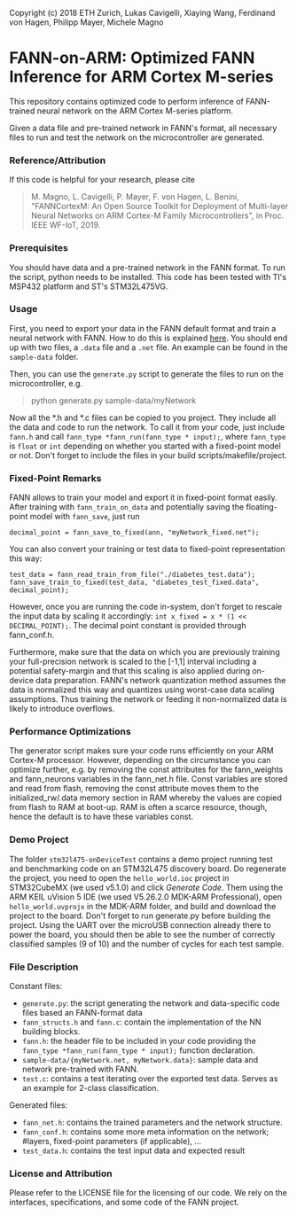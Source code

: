 Copyright (c) 2018 ETH Zurich, Lukas Cavigelli, Xiaying Wang, Ferdinand von Hagen, Philipp Mayer, Michele Magno

# FANN-on-ARM: Optimized FANN Inference for ARM Cortex M-series

This repository contains optimized code to perform 
inference of FANN-trained neural network on the 
ARM Cortex M-series platform.  

Given a data file and pre-trained network in FANN's format, 
all necessary files to run and test the network on the 
microcontroller are generated. 

### Reference/Attribution
If this code is helpful for your research, please cite 
> M. Magno, L. Cavigelli, P. Mayer, F. von Hagen, L. Benini, "FANNCortexM: An Open Source Toolkit for Deployment of Multi-layer Neural Networks on ARM Cortex-M Family Microcontrollers", in Proc. IEEE WF-IoT, 2019.

### Prerequisites
You should have data and a pre-trained network in the FANN format. 
To run the script, python needs to be installed. 
This code has been tested with TI's MSP432 platform and ST's STM32L475VG.

### Usage
First, you need to export your data in the FANN default format
and train a neural network with FANN. How to do this is 
explained [here](http://leenissen.dk/fann/html/files2/gettingstarted-txt.html).
You should end up with two files, a `.data` file and a `.net` file. 
An example can be found in the `sample-data` folder.

Then, you can use the `generate.py` script to generate the 
files to run on the microcontroller, e.g. 
> python generate.py sample-data/myNetwork

Now all the *.h and *.c files can be copied to you project. 
They include all the data and code to run the network. 
To call it from your code, just include `fann.h` and call 
`fann_type *fann_run(fann_type * input);`, where
`fann_type` is `float` or `int` depending on whether you started
with a fixed-point model or not. Don't forget to include the files 
in your build scripts/makefile/project.

### Fixed-Point Remarks
FANN allows to train your model and export it in fixed-point format easily. 
After training with `fann_train_on_data` and potentially saving the 
floating-point model with `fann_save`, just run

```
decimal_point = fann_save_to_fixed(ann, "myNetwork_fixed.net");
```
You can also convert your training or test data to fixed-point representation this way: 

```
test_data = fann_read_train_from_file("./diabetes_test.data");
fann_save_train_to_fixed(test_data, "diabetes_test_fixed.data", decimal_point);
```
However, once you are running the code in-system, don't forget to rescale the input
data by scaling it accordingly: `int x_fixed = x * (1 << DECIMAL_POINT);`. The decimal point constant is provided through fann\_conf.h. 

Furthermore, make sure that the data on which you are previously training your full-precision network is scaled to the [-1,1] interval including a potential safety-margin and that this scaling is also applied during on-device data preparation. FANN's network quantization method assumes the data is normalized this way and quantizes using worst-case data scaling assumptions. Thus training the network or feeding it non-normalized data is likely to introduce overflows. 

### Performance Optimizations
The generator script makes sure your code runs efficiently on your ARM Cortex-M processor. However, depending on the circumstance you can optimize further, e.g. by removing the const attributes for the fann\_weights and fann\_neurons variables in the fann\_net.h file. Const variables are stored and read from flash, removing the const attribute moves them to the initialized\_rw/.data memory section in RAM whereby the values are copied from flash to RAM at boot-up. RAM is often a scarce resource, though, hence the default is to have these variables const. 

### Demo Project
The folder `stm32l475-onDeviceTest` contains a demo project running test and benchmarking code on an STM32L475 discovery board. Do regenerate the project, you need to open the `hello_world.ioc` project in STM32CubeMX (we used v5.1.0) and click _Generate Code_. Them using the ARM KEIL uVision 5 IDE (we used V5.26.2.0 MDK-ARM Professional), open `hello_world.uvprojx` in the MDK-ARM folder, and build and download the project to the board. Don't forget to run generate.py before building the project. Using the UART over the microUSB connection already there to power the board, you should then be able to see the number of correctly classified samples (9 of 10) and the number of cycles for each test sample. 

### File Description
Constant files:

- `generate.py`: the script generating the network and data-specific code files based an FANN-format data
- `fann_structs.h` and `fann.c`: contain the implementation of the NN building blocks.
- `fann.h`: the header file to be included in your code providing the `fann_type *fann_run(fann_type * input);` function declaration. 
- `sample-data/{myNetwork.net, myNetwork.data}`: sample data and network pre-trained with FANN. 
- `test.c`: contains a test iterating over the exported test data. Serves as an example for 2-class classification. 

Generated files:

- `fann_net.h`: contains the trained parameters and the network structure. 
- `fann_conf.h`: contains some more meta information on the network; #layers, fixed-point parameters (if applicable), ...
- `test_data.h`: contains the test input data and expected result


### License and Attribution
Please refer to the LICENSE file for the licensing of our code. 
We rely on the interfaces, specifications, and some code of the FANN project. 






